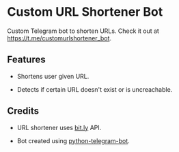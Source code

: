 # Custom URL Shortener Bot

Custom Telegram bot to shorten URLs. Check it out at <https://t.me/customurlshortener_bot>.

## Features

- Shortens user given URL.

- Detects if certain URL doesn't exist or is uncreachable.

## Credits

- URL shortener uses [bit.ly](https://bitly.com) API.

- Bot created using [python-telegram-bot](https://github.com/python-telegram-bot/python-telegram-bot).
